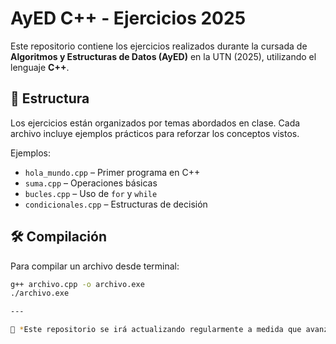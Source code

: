 # AyED C++ - Ejercicios 2025

Este repositorio contiene los ejercicios realizados durante la cursada de **Algoritmos y Estructuras de Datos (AyED)** en la UTN (2025), utilizando el lenguaje **C++**.

## 📁 Estructura

Los ejercicios están organizados por temas abordados en clase. Cada archivo incluye ejemplos prácticos para reforzar los conceptos vistos.

Ejemplos:
- `hola_mundo.cpp` – Primer programa en C++
- `suma.cpp` – Operaciones básicas
- `bucles.cpp` – Uso de `for` y `while`
- `condicionales.cpp` – Estructuras de decisión

## 🛠 Compilación

Para compilar un archivo desde terminal:

```bash
g++ archivo.cpp -o archivo.exe
./archivo.exe

---

📌 *Este repositorio se irá actualizando regularmente a medida que avanza la cursada.*
